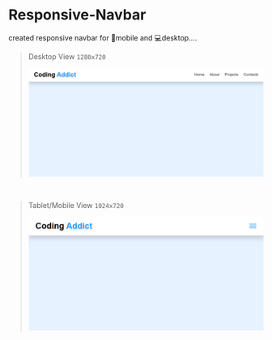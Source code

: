 # Responsive-Navbar
created responsive navbar for 📱mobile and 💻desktop....

> Desktop View `1280x720`
> 
> ![desktop navbar](./assets/images/desktop.png)

<br>

> Tablet/Mobile View `1024x720`
> 
> ![mobile navbar](./assets/images/mobile.png)
